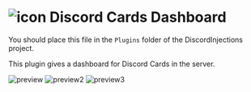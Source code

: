 # ![icon](https://discord.cards/i/metaicon.png) Discord Cards Dashboard

You should place this file in the `Plugins` folder of the DiscordInjections project.

This plugin gives a dashboard for Discord Cards in the server.

![preview](https://i-need.discord.cards/7b4e38.png)
![preview2](https://i-need.discord.cards/d77c56.png)
![preview3](https://i-need.discord.cards/79ae41.png)